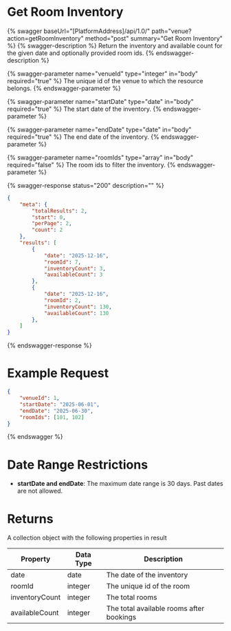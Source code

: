 # Get Room Inventory

{% swagger baseUrl="[PlatformAddress]/api/1.0/" path="venue?action=getRoomInventory" method="post" summary="Get Room Inventory" %}
{% swagger-description %}
Return the inventory and available count for the given date and optionally provided room ids.
{% endswagger-description %}

{% swagger-parameter name="venueId" type="integer" in="body" required="true" %}
The unique id of the venue to which the resource belongs.
{% endswagger-parameter %}

{% swagger-parameter name="startDate" type="date" in="body" required="true" %}
The start date of the inventory.
{% endswagger-parameter %}

{% swagger-parameter name="endDate" type="date" in="body" required="true" %}
The end date of the inventory.
{% endswagger-parameter %}

{% swagger-parameter name="roomIds" type="array" in="body" required="false" %}
The room ids to filter the inventory.
{% endswagger-parameter %}

{% swagger-response status="200" description="" %}
```json
{
    "meta": {
        "totalResults": 2,
        "start": 0,
        "perPage": 2,
        "count": 2
    },
    "results": [
        {
            "date": "2025-12-16",
            "roomId": 7,
            "inventoryCount": 3,
            "availableCount": 3
        },
        {
            "date": "2025-12-16",
            "roomId": 2,
            "inventoryCount": 130,
            "availableCount": 130
        },
    ]
}

```
{% endswagger-response %}

# Example Request
```json
{
    "venueId": 1,
    "startDate": "2025-06-01",
    "endDate": "2025-06-30",
    "roomIds": [101, 102]
}
```
{% endswagger %}

# Date Range Restrictions

- **startDate and endDate**: The maximum date range is 30 days. Past dates are not allowed.

# Returns

A collection object with the following properties in result

| Property        | Data Type | Description                              |
|-----------------|-----------|------------------------------------------|
| date            | date    | The date of the inventory                |
| roomId          | integer   | The unique id of the room                |
| inventoryCount  | integer   | The total rooms                          |
| availableCount  | integer   | The total available rooms after bookings |
